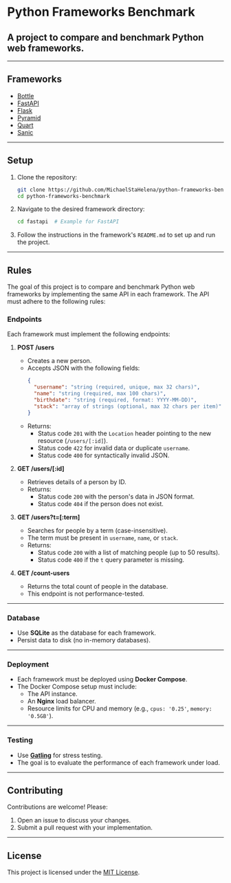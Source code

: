 # Python Frameworks Benchmark  
## A project to compare and benchmark Python web frameworks.  

---

## **Frameworks**  
- [Bottle](bottle/)  
- [FastAPI](fastapi/)  
- [Flask](flask/)  
- [Pyramid](pyramid/)  
- [Quart](quart/)  
- [Sanic](sanic/)  

---

## **Setup**  
1. Clone the repository:  
   ```bash
   git clone https://github.com/MichaelStaHelena/python-frameworks-benchmark.git
   cd python-frameworks-benchmark
   ```

2. Navigate to the desired framework directory:  
   ```bash
   cd fastapi  # Example for FastAPI
   ```

3. Follow the instructions in the framework's `README.md` to set up and run the project.  

---

## **Rules**  
The goal of this project is to compare and benchmark Python web frameworks by implementing the same API in each framework. The API must adhere to the following rules:  

### **Endpoints**  
Each framework must implement the following endpoints:  

1. **POST /users**  
   - Creates a new person.  
   - Accepts JSON with the following fields:  
     ```json
     {
       "username": "string (required, unique, max 32 chars)",
       "name": "string (required, max 100 chars)",
       "birthdate": "string (required, format: YYYY-MM-DD)",
       "stack": "array of strings (optional, max 32 chars per item)"
     }
     ```
   - Returns:  
     - Status code `201` with the `Location` header pointing to the new resource (`/users/[:id]`).  
     - Status code `422` for invalid data or duplicate `username`.  
     - Status code `400` for syntactically invalid JSON.  

2. **GET /users/[:id]**  
   - Retrieves details of a person by ID.  
   - Returns:  
     - Status code `200` with the person's data in JSON format.  
     - Status code `404` if the person does not exist.  

3. **GET /users?t=[:term]**  
   - Searches for people by a term (case-insensitive).  
   - The term must be present in `username`, `name`, or `stack`.  
   - Returns:  
     - Status code `200` with a list of matching people (up to 50 results).  
     - Status code `400` if the `t` query parameter is missing.  

4. **GET /count-users**  
   - Returns the total count of people in the database.  
   - This endpoint is not performance-tested.  

---

### **Database**  
- Use **SQLite** as the database for each framework.  
- Persist data to disk (no in-memory databases).  

---

### **Deployment**  
- Each framework must be deployed using **Docker Compose**.  
- The Docker Compose setup must include:  
  - The API instance.  
  - An **Nginx** load balancer.  
  - Resource limits for CPU and memory (e.g., `cpus: '0.25'`, `memory: '0.5GB'`).  

---

### **Testing**  
- Use **[Gatling](https://gatling.io/)** for stress testing.  
- The goal is to evaluate the performance of each framework under load.  

---

## **Contributing**  
Contributions are welcome! Please:  
1. Open an issue to discuss your changes.  
2. Submit a pull request with your implementation.  

---

## **License**  
This project is licensed under the [MIT License](LICENSE).  
